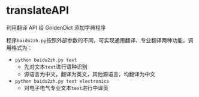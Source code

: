 # translateAPI

利用翻译 API 给 GoldenDict 添加字典程序

程序`baidu2zh.py`按照外部参数的不同，可实现通用翻译、专业翻译两种功能，调用格式为：

- `python baidu2zh.py text` 
  - 先对文本`text`进行语种识别
  - 源语言为中文，翻译为英文，其他源语言，均翻译为中文
- `python baidu2zh.py text electronics` 
  - 对电子电气专业文本`text`进行中译英
